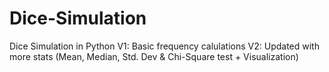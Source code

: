 # Dice-Simulation
Dice Simulation in Python
V1: Basic frequency calulations
V2: Updated with more stats (Mean, Median, Std. Dev & Chi-Square test + Visualization)
